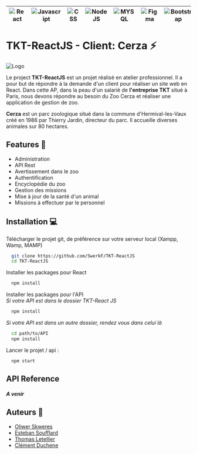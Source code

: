 
| ![React](https://img.shields.io/badge/React-20232A?style=for-the-badge&logo=react&logoColor=61DAFB) | ![Javascript](https://img.shields.io/badge/JavaScript-323330?style=for-the-badge&logo=javascript&logoColor=F7DF1E) | ![CSS](https://img.shields.io/badge/CSS3-1572B6?style=for-the-badge&logo=css3&logoColor=white) | ![NodeJS](https://img.shields.io/badge/Node.js-43853D?style=for-the-badge&logo=node.js&logoColor=white) | ![MYSQL](https://img.shields.io/badge/MySQL-005C84?style=for-the-badge&logo=mysql&logoColor=white) | ![Figma](https://img.shields.io/badge/Figma-F24E1E?style=for-the-badge&logo=figma&logoColor=white) | ![Bootstrap](https://img.shields.io/badge/Bootstrap-563D7C?style=for-the-badge&logo=bootstrap&logoColor=white) |
|:----------:|:-------------:|:----------:|:----------:|:----------:|:----------:|:--:|


# TKT-ReactJS - Client: Cerza ⚡


![Logo](https://www.anigaido.com/media/zoo_lieux/1-100/51/cerza-parc-des-safaris-hermival-les-vaux-xl.jpg)



Le project **TKT-ReactJS** est un projet réalisé en atelier professionnel. Il a pour but de répondre à la demande d'un client pour réaliser un site web en React. Dans cette AP, dans la peau d'un salarié de **l'entreprise TKT** situé à Paris, nous devons répondre au besoin du Zoo Cerza et réaliser une application de gestion de zoo.

**Cerza** est un parc zoologique situé dans la commune d'Hermival-les-Vaux créé en 1986 par Thierry Jardin, directeur du parc. Il accueille diverses animales sur 80 hectares.



## Features 🤩

- Administration
- API Rest
- Avertissement dans le zoo
- Authentification
- Encyclopédie du zoo
- Gestion des missions
- Mise à jour de la santé d'un animal
- Missions à effectuer par le personnel




## Installation 💻

Télécharger le projet git, de préférence sur votre serveur local (Xampp, Wamp, MAMP)

```bash
  git clone https://github.com/SwerkF/TKT-ReactJS
  cd TKT-ReactJS
```

Installer les packages pour React
```bash
  npm install
```

Installer les packages pour l'API\
*Si votre API est dans le dossier TKT-React JS*
```bash
  npm install
```

*Si votre API est dans un autre dossier, rendez vous dans celui là*
```bash
  cd path/to/API
  npm install
```

Lancer le projet / api :
```
  npm start
```

    
## API Reference

#### *A venir*


## Auteurs 👑

- [Oliwer Skweres](https://www.github.com/SwerkF) 
- [Esteban Soufflard](https://www.github.com/Este27)
- [Thomas Letellier](https://github.com/thomasl28500)
- [Clément Duchene](https://github.com/duchenec-coder)

